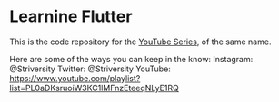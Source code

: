 # Learnine Flutter

This is the code repository for the [YouTube Series]("https://www.youtube.com/playlist?list=PL0aDKsruoiW3KC1lMFnzEteeqNLyE1RQn), of the same name.

Here are some of the ways you can keep in the know:
Instagram: @Striversity
Twitter:  @Striversity
YouTube: https://www.youtube.com/playlist?list=PL0aDKsruoiW3KC1lMFnzEteeqNLyE1RQ
